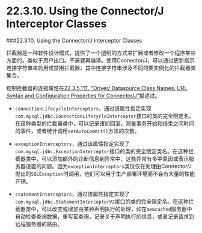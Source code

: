 # 22.3.10. Using the Connector/J Interceptor Classes

###22.3.10. Using the Connector/J Interceptor Classes

拦截器是一种软件设计模式，提供了一个透明的方式来扩展或者修改一个程序某些方面的，类似于用户出口。不需要再编译。使用Connector/J，可以通过更新指示连接字符串来启用或禁用拦截器，其中连接字符串涉及不同的要实例化的拦截器类集合。

控制拦截器的连接属性在[22.3.5.1节, “Driver/
Datasource Class Names, URL Syntax and Configuration Properties for Connector/J”][22-3-5-1]描述过。

* `connectionLifecycleInterceptors`，通过该属性指定实现`com.mysql.jdbc.ConnectionLifecycleInterceptor`接口的类的完全限定名。在这种类型的拦截器类中，可以记录诸如回滚，测量事务开始和结束之间时间的事件，或者统计调用`setAutoCommit()`方法的次数。

* `exceptionInterceptors`，通过该属性指定实现了` com.mysql.jdbc.ExceptionInterceptor`接口的类的完全限定类名。在这种拦截器类中，可以添加额外的诊断信息到异常中，这些异常有多中原因或表示服务器设置的问题。因为`exceptionInterceptors`类仅仅在处理由Connector/J抛出的`SQLException`时调用，他们可以用于生产部署环境而不会有大量的性能开销。
* `statementInterceptors`，通过该属性指定实现了`com.mysql.jdbc.StatementInterceptorV2`接口的类的完全限定名。在这种拦截器类中，可以改变或增加由某种声明执行的处理，如在`memcached`服务器中自动检查查询数据，重写蛮查询，记录关于声明执行的信息，或者记录请求到远程服务器的路由。




[22-3-5-1]:22.03.05_ConnectorJ_JDBC_Reference.md